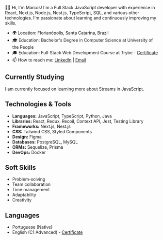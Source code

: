 👋🏻 Hi, I'm Marcos! I'm a Full Stack JavaScript developer with experience in React, Next.js, Node.js, Nest.js, TypeScript, SQL, and various other technologies. I'm passionate about learning and continuously improving my skills.

- 🌍 Location: Florianópolis, Santa Catarina, Brazil
- 🎓 Education: Bachelor's Degree in Computer Science at University of the People
- 🎓 Education: Full-Stack Web Development Course at Trybe - [Certificate](https://www.credential.net/3c2cf1c6-2afc-4b2d-bd9f-12c966e186fe)
- 📫 How to reach me: [LinkedIn](https://www.linkedin.com/in/markoclimako/) | [Email](mailto:mkclimako@gmail.com)

## Currently Studying
I am currently focused on learning more about Streams in JavaScript.

## Technologies & Tools
- **Languages:** JavaScript, TypeScript, Python, Java
- **Libraries:** React, Redux, Recoil, Context API, Jest, Testing Library
- **Frameworks:** Next.js, Nest.js
- **CSS:** Tailwind CSS, Styled Components
- **Design:** Figma
- **Databases:** PostgreSQL, MySQL
- **ORMs:** Sequelize, Prisma
- **DevOps:** Docker

## Soft Skills
- Problem-solving
- Team collaboration
- Time management
- Adaptability
- Creativity

## Languages
- Portuguese (Native)
- English (C1 Advanced) - [Certificate](https://cert.efset.org/LaRWtF)

